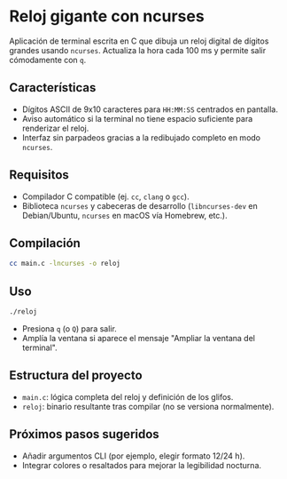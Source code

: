 # Reloj gigante con ncurses

Aplicación de terminal escrita en C que dibuja un reloj digital de dígitos grandes usando `ncurses`. Actualiza la hora cada 100 ms y permite salir cómodamente con `q`.

## Características
- Dígitos ASCII de 9x10 caracteres para `HH:MM:SS` centrados en pantalla.
- Aviso automático si la terminal no tiene espacio suficiente para renderizar el reloj.
- Interfaz sin parpadeos gracias a la redibujado completo en modo `ncurses`.

## Requisitos
- Compilador C compatible (ej. `cc`, `clang` o `gcc`).
- Biblioteca `ncurses` y cabeceras de desarrollo (`libncurses-dev` en Debian/Ubuntu, `ncurses` en macOS vía Homebrew, etc.).

## Compilación
```bash
cc main.c -lncurses -o reloj
```

## Uso
```bash
./reloj
```
- Presiona `q` (o `Q`) para salir.
- Amplía la ventana si aparece el mensaje "Ampliar la ventana del terminal".

## Estructura del proyecto
- `main.c`: lógica completa del reloj y definición de los glifos.
- `reloj`: binario resultante tras compilar (no se versiona normalmente).

## Próximos pasos sugeridos
- Añadir argumentos CLI (por ejemplo, elegir formato 12/24 h).
- Integrar colores o resaltados para mejorar la legibilidad nocturna.
